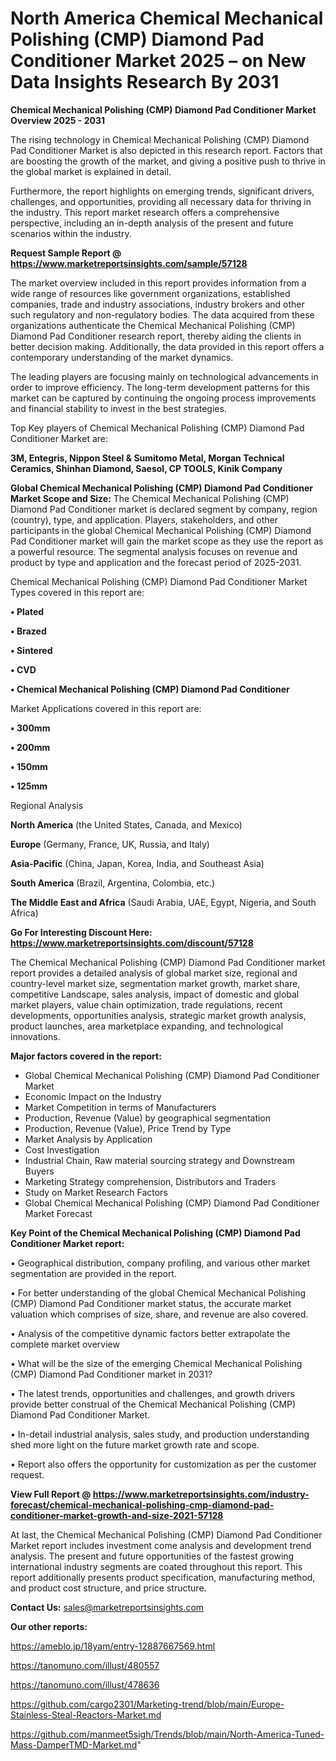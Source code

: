 # North America Chemical Mechanical Polishing (CMP) Diamond Pad Conditioner Market 2025 – on New Data Insights Research By 2031

<Strong> Chemical Mechanical Polishing (CMP) Diamond Pad Conditioner Market Overview 2025 - 2031</strong>

The rising technology in Chemical Mechanical Polishing (CMP) Diamond Pad Conditioner Market is also depicted in this research report. Factors that are boosting the growth of the market, and giving a positive push to thrive in the global market is explained in detail.

Furthermore, the report highlights on emerging trends, significant drivers, challenges, and opportunities, providing all necessary data for thriving in the industry. This report market research offers a comprehensive perspective, including an in-depth analysis of the present and future scenarios within the industry.

<strong>Request Sample Report @ <a href=https://www.marketreportsinsights.com/sample/57128>https://www.marketreportsinsights.com/sample/57128</a></strong>

The market overview included in this report provides information from a wide range of resources like government organizations, established companies, trade and industry associations, industry brokers and other such regulatory and non-regulatory bodies. The data acquired from these organizations authenticate the Chemical Mechanical Polishing (CMP) Diamond Pad Conditioner research report, thereby aiding the clients in better decision making. Additionally, the data provided in this report offers a contemporary understanding of the market dynamics.

The leading players are focusing mainly on technological advancements in order to improve efficiency. The long-term development patterns for this market can be captured by continuing the ongoing process improvements and financial stability to invest in the best strategies.

Top Key players of Chemical Mechanical Polishing (CMP) Diamond Pad Conditioner Market are:

<strong>3M, Entegris, Nippon Steel & Sumitomo Metal, Morgan Technical Ceramics, Shinhan Diamond, Saesol, CP TOOLS, Kinik Company</strong>

<strong><b>Global Chemical Mechanical Polishing (CMP) Diamond Pad Conditioner Market Scope and Size:</b></strong>
The Chemical Mechanical Polishing (CMP) Diamond Pad Conditioner market is declared segment by company, region (country), type, and application. Players, stakeholders, and other participants in the global Chemical Mechanical Polishing (CMP) Diamond Pad Conditioner market will gain the market scope as they use the report as a powerful resource. The segmental analysis focuses on revenue and product by type and application and the forecast period of 2025-2031.

Chemical Mechanical Polishing (CMP) Diamond Pad Conditioner Market Types covered in this report are:

<strong>• Plated

• Brazed

• Sintered

• CVD

• Chemical Mechanical Polishing (CMP) Diamond Pad Conditioner</strong>

Market Applications covered in this report are:

<strong>• 300mm

• 200mm

• 150mm

• 125mm</strong> 

Regional Analysis

<strong>North America</strong> (the United States, Canada, and Mexico)

<strong>Europe</strong> (Germany, France, UK, Russia, and Italy)

<strong>Asia-Pacific</strong> (China, Japan, Korea, India, and Southeast Asia)

<strong>South America</strong> (Brazil, Argentina, Colombia, etc.)

<strong>The Middle East and Africa</strong> (Saudi Arabia, UAE, Egypt, Nigeria, and South Africa)

<strong>Go For Interesting Discount Here: <a href=https://www.marketreportsinsights.com/discount/57128>https://www.marketreportsinsights.com/discount/57128</a></strong>

The Chemical Mechanical Polishing (CMP) Diamond Pad Conditioner market report provides a detailed analysis of global market size, regional and country-level market size, segmentation market growth, market share, competitive Landscape, sales analysis, impact of domestic and global market players, value chain optimization, trade regulations, recent developments, opportunities analysis, strategic market growth analysis, product launches, area marketplace expanding, and technological innovations.

<strong><b>Major factors covered in the report:</b></strong>
<ul>
  <li>Global Chemical Mechanical Polishing (CMP) Diamond Pad Conditioner Market </li>
  <li>Economic Impact on the Industry</li>
  <li>Market Competition in terms of Manufacturers</li>
  <li>Production, Revenue (Value) by geographical segmentation</li>
  <li>Production, Revenue (Value), Price Trend by Type</li>
  <li>Market Analysis by Application</li>
  <li>Cost Investigation</li>
  <li>Industrial Chain, Raw material sourcing strategy and Downstream Buyers</li>
  <li>Marketing Strategy comprehension, Distributors and Traders</li>
  <li>Study on Market Research Factors</li>
  <li>Global Chemical Mechanical Polishing (CMP) Diamond Pad Conditioner Market Forecast</li>
</ul>

<strong><b>Key Point of the Chemical Mechanical Polishing (CMP) Diamond Pad Conditioner Market report:</b></strong>

• Geographical distribution, company profiling, and various other market segmentation are provided in the report.

• For better understanding of the global Chemical Mechanical Polishing (CMP) Diamond Pad Conditioner market status, the accurate market valuation which comprises of size, share, and revenue are also covered.

• Analysis of the competitive dynamic factors better extrapolate the complete market overview

• What will be the size of the emerging Chemical Mechanical Polishing (CMP) Diamond Pad Conditioner market in 2031?

• The latest trends, opportunities and challenges, and growth drivers provide better construal of the Chemical Mechanical Polishing (CMP) Diamond Pad Conditioner Market.

• In-detail industrial analysis, sales study, and production understanding shed more light on the future market growth rate and scope.

• Report also offers the opportunity for customization as per the customer request.

<strong><b>View Full Report @ <a href=https://www.marketreportsinsights.com/industry-forecast/chemical-mechanical-polishing-cmp-diamond-pad-conditioner-market-growth-and-size-2021-57128>https://www.marketreportsinsights.com/industry-forecast/chemical-mechanical-polishing-cmp-diamond-pad-conditioner-market-growth-and-size-2021-57128</a></b></strong>


At last, the Chemical Mechanical Polishing (CMP) Diamond Pad Conditioner Market report includes investment come analysis and development trend analysis. The present and future opportunities of the fastest growing international industry segments are coated throughout this report. This report additionally presents product specification, manufacturing method, and product cost structure, and price structure.

<strong>Contact Us:</strong>
sales@marketreportsinsights.com

<strong>Our other reports:</strong>

<a href=https://ameblo.jp/18yam/entry-12887667569.html>https://ameblo.jp/18yam/entry-12887667569.html</a>

<a href=https://tanomuno.com/illust/480557>https://tanomuno.com/illust/480557</a>

<a href=https://tanomuno.com/illust/478636>https://tanomuno.com/illust/478636</a>

<a href=https://github.com/cargo2301/Marketing-trend/blob/main/Europe-Stainless-Steal-Reactors-Market.md>https://github.com/cargo2301/Marketing-trend/blob/main/Europe-Stainless-Steal-Reactors-Market.md</a>

<a href=https://github.com/manmeet5sigh/Trends/blob/main/North-America-Tuned-Mass-DamperTMD-Market.md>https://github.com/manmeet5sigh/Trends/blob/main/North-America-Tuned-Mass-DamperTMD-Market.md</a>"
